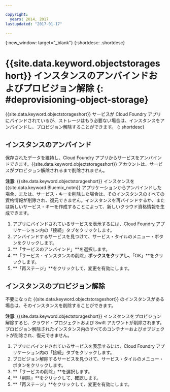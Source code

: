 ```yaml
---

copyright:
  years: 2014, 2017
lastupdated: "2017-01-17"

---
```

{:new_window: target="_blank"}
{:shortdesc: .shortdesc}

# {{site.data.keyword.objectstorageshort}} インスタンスのアンバインドおよびプロビジョン解除 {: #deprovisioning-object-storage}

{{site.data.keyword.objectstorageshort}} サービスが Cloud Foundry アプリにバインドされているが、ストレージはもう必要ない場合は、インスタンスをアンバインドし、プロビジョン解除することができます。
{: shortdesc}


## インスタンスのアンバインド

保存されたデータを維持し、Cloud Foundry アプリからサービスをアンバインドできます。{{site.data.keyword.objectstorageshort}} アカウントは、サービスがプロビジョン解除されるまで削除されません。

**注意**: {{site.data.keyword.objectstorageshort}} インスタンスを {{site.data.keyword.Bluemix_notm}} アプリケーションからアンバインドした場合、または、サービス・キーを削除した場合は、そのインスタンスのすべての資格情報が削除され、復元できません。インスタンスを再バインドするか、または新しいサービス・キーを作成することによって、新しいクラウド資格情報を生成できます。

1. アプリにバインドされているサービスを表示するには、Cloud Foundry アプリケーション内の「接続」タブをクリックします。
2. アンバインドするサービスを見つけて、サービス・タイルのメニュー・ボタンをクリックします。
3. **「サービスのアンバインド」**を選択します。
4. **「サービス・インスタンスの削除」**ボックスをクリアし、**「OK」**をクリックします。
5. **「再ステージ」**をクリックして、変更を有効にします。



## インスタンスのプロビジョン解除

不要になった {{site.data.keyword.objectstorageshort}} のインスタンスがある場合は、そのインスタンスを削除することができます。

**注意**: {{site.data.keyword.objectstorageshort}} インスタンスをプロビジョン解除すると、クラウド・プロジェクトおよび Swift アカウントが削除されます。プロビジョン解除されたインスタンス内のすべてのコンテナーおよびオブジェクトが削除され、復元できません。

1. アプリにバインドされているサービスを表示するには、Cloud Foundry アプリケーション内の「接続」タブをクリックします。
2. プロビジョン解除するサービスを見つけて、サービス・タイルのメニュー・ボタンをクリックします。
3. **「サービスの削除」**を選択します。
4. **「削除」**をクリックして、確認します。
5. **「再ステージ」**をクリックして、変更を有効にします。
